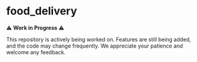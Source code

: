 # food_delivery

⚠️ **Work in Progress** ⚠️

This repository is actively being worked on. Features are still being added, and the code may change frequently. We appreciate your patience and welcome any feedback.
